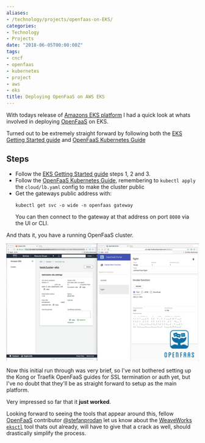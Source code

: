 ```yaml
---
aliases:
- /technology/projects/openfaas-on-EKS/
categories:
- Technology
- Projects
date: "2018-06-05T00:00:00Z"
tags:
- cncf
- openfaas
- kubernetes
- project
- aws
- eks
title: Deploying OpenFaaS on AWS EKS
---
```

With todays release of [Amazons EKS platform](https://aws.amazon.com/eks/) I had a quick look at whats involved in deploying [OpenFaaS](https://www.openfaas.com) on EKS.

Turned out to be extremely straight forward by following both the [EKS Getting Started guide](https://docs.aws.amazon.com/eks/latest/userguide/getting-started.html) and [OpenFaaS Kubernetes Guide](https://docs.openfaas.com/deployment/kubernetes/)

## Steps

- Follow the [EKS Getting Started guide](https://docs.aws.amazon.com/eks/latest/userguide/getting-started.html) steps 1, 2 and 3.
- Follow the [OpenFaaS Kubernetes Guide](https://docs.openfaas.com/deployment/kubernetes/), remembering to `kubectl apply` the `cloud/lb.yaml` config to make the cluster public
- Get the gateways public address with:
    ```
    kubectl get svc -o wide -n openfaas gateway
    ```
  You can then connect to the gateway at that address on port `8080` via the UI or CLI.

And thats it, you have a running OpenFaaS cluster.

![center-aligned-image](/assets/openfaas-on-eks/openfaas-eks.png)

Now this initial run through was very brief, so I've not bothered setting up the Kong or Traefik OpenFaaS guides for SSL termination or auth yet, but I've no doubt that they'll be as straight forward to setup as the main platform.

Very impressed so far that it **just worked**.

Looking forward to seeing the tools that appear around this, fellow [OpenFaaS](https://www.openfaas.com/) contributor [@stefanprodan](https://twitter.com/stefanprodan) let us know about the [WeaveWorks](https://twitter.com/weaveworks) [`eksctl`](https://eksctl.io/) tool thats out already, will have to give that a crack as well, should drastically simplify the process.